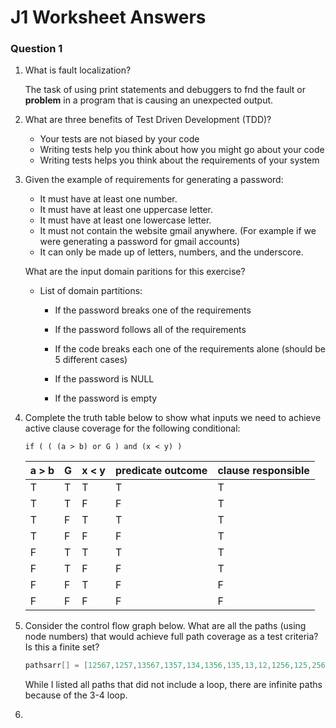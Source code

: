 # J1 Worksheet Answers

### Question 1

1. What is fault localization?

   The task of using print statements and debuggers to fnd the fault or **problem** in a program that is causing an unexpected output.

2. What are three benefits of Test Driven Development (TDD)?
   - Your tests are not biased by your code
   - Writing tests help you think about how you might go about your code
   - Writing tests helps you think about the requirements of your system

3. Given the example of requirements for generating a password:
   * It must have at least one number.
   * It must have at least one uppercase letter.
   * It must have at least one lowercase letter.
   * It must not contain the website gmail anywhere. (For example if we were generating a password for gmail accounts)
   * It can only be made up of letters, numbers, and the underscore.
   
   What are the input domain paritions for this exercise?

      - List of domain partitions:
   
           - If the password breaks one of the requirements

           - If the password follows all of the requirements

           - If the code breaks each one of the requirements alone (should be 5 different cases)

           - If the password is NULL

           - If the password is empty
4. Complete the truth table below to show what inputs we need to achieve active clause coverage for the following conditional:
   
   `if ( ( (a > b) or G ) and (x < y) )`

   | a > b | G | x < y | predicate outcome | clause responsible|
   |-------|---|-------|-------------------|-------------------|
   |   T   | T |   T   |         T         |        T          |
   |   T   | T |   F   |         F         |        T          |
   |   T   | F |   T   |         T         |        T          |
   |   T   | F |   F   |         F         |        T          |
   |   F   | T |   T   |         T         |        T          |
   |   F   | T |   F   |         F         |        T          |
   |   F   | F |   T   |         F         |        F          |
   |   F   | F |   F   |         F         |        F          |

5. Consider the control flow graph below. What are all the paths (using node numbers) that would achieve full path coverage as a test criteria? Is this a finite set?
   ```java
   pathsarr[] = [12567,1257,13567,1357,134,1356,135,13,12,1256,125,2567,257,256,25,356,357,3567,35,34,43567,4357,4356,435,567,56,57,67]
   ```
   While I listed all paths that did not include a loop, there are infinite paths because of the 3-4 loop.

6.

